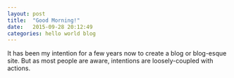 ```yaml
---
layout: post
title:  "Good Morning!"
date:   2015-09-28 20:12:49
categories: hello world blog
---
```


It has been my intention for a few years now to create a blog or
blog-esque site. But as most people are aware, intentions are 
loosely-coupled with actions. 

